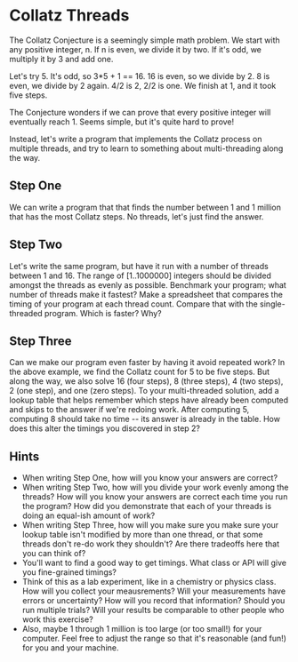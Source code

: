 

# Collatz Threads

The Collatz Conjecture is a seemingly simple math problem. We start with any positive integer, n.  If n is even, we divide it by two. If it's odd, we multiply it by 3 and add one.

Let's try 5. It's odd, so 3*5 + 1 == 16. 16 is even, so we divide by 2. 8 is even, we divide by 2 again. 4/2 is 2, 2/2 is one. We finish at 1, and it took five steps.

The Conjecture wonders if we can prove that every positive integer will eventually reach 1. Seems simple, but it's quite hard to prove!

Instead, let's write a program that implements the Collatz process on multiple threads, and try to learn to something about multi-threading along the way.

## Step One

We can write a program that that finds the number between 1 and 1 million that has the most Collatz steps. No threads, let's just find the answer.

## Step Two

Let's write the same program, but have it run with a number of threads between 1 and 16. The range of [1..1000000] integers should be divided amongst the threads as evenly as possible. Benchmark your program; what number of threads make it fastest? Make a spreadsheet that compares the timing of your program at each thread count. Compare that with the single-threaded program. Which is faster? Why?

## Step Three

Can we make our program even faster by having it avoid repeated work? In the above example, we find the Collatz count for 5 to be five steps. But along the way, we also solve 16 (four steps), 8 (three steps), 4 (two steps), 2 (one step), and one (zero steps). To your multi-threaded solution, add a lookup table that helps remember which steps have already been computed and skips to the answer if we're redoing work.  After computing 5, computing 8 should take no time -- its answer is already in the table. How does this alter the timings you discovered in step 2?

## Hints

* When writing Step One, how will you know your answers are correct?
* When writing Step Two, how will you divide your work evenly among the threads? How will you know your answers are correct each time you run the program? How did you demonstrate that each of your threads is doing an equal-ish amount of work?
* When writing Step Three, how will you make sure you make sure your lookup table isn't modified by more than one thread, or that some threads don't re-do work they shouldn't? Are there tradeoffs here that you can think of? 
* You'll want to find a good way to get timings. What class or API will give you fine-grained timings?
* Think of this as a lab experiment, like in a chemistry or physics class. How will you collect your meausrements? Will your measurements have errors or uncertainty? How will you record that information? Should you run multiple trials? Will your results be comparable to other people who work this exercise?
* Also, maybe 1 through 1 million is too large (or too small!) for your computer. Feel free to adjust the range so that it's reasonable (and fun!) for you and your machine.

